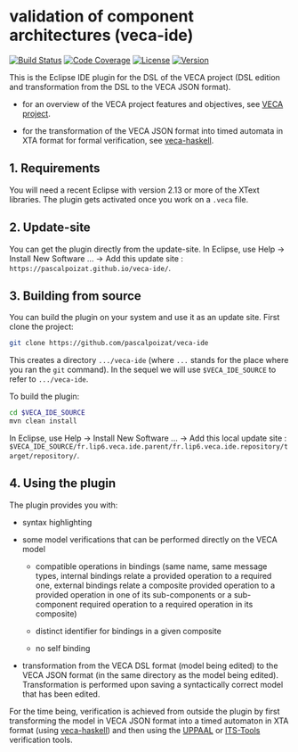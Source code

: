 # validation of component architectures (veca-ide)

[![Build Status](https://img.shields.io/travis/pascalpoizat/veca-ide/master.svg?style=flat-square)](https://travis-ci.org/pascalpoizat/veca-ide)
[![Code Coverage](https://img.shields.io/coveralls/pascalpoizat/veca-ide/master.svg?style=flat-square)](https://coveralls.io/github/pascalpoizat/veca-ide)
[![License](https://img.shields.io/badge/license-Apache%20License%202.0-blue.svg?style=flat-square)](LICENSE)
[![Version](https://img.shields.io/badge/version-1.0.0.0-green.svg?style=flat-square&label=version)](pom.xml)<br/>
<!--
[![Issues Ready](https://img.shields.io/github/issues-raw/pascalpoizat/veca-ide/ready.svg?style=flat-square&label=issues%20ready%20for%20development)](https://waffle.io/pascalpoizat/veca-ide)
[![Issues in Progress](https://img.shields.io/github/issues-raw/pascalpoizat/veca-ide/in%20progress.svg?style=flat-square&label=issues%20in%20progress)](https://waffle.io/pascalpoizat/veca-ide)
-->

This is the Eclipse IDE plugin for the DSL of the VECA project (DSL edition and transformation from the DSL to the VECA JSON format). 

- for an overview of the VECA project features and objectives, see [VECA project](https://pascalpoizat.github.io/veca).

- for the transformation of the VECA JSON format into timed automata in XTA format for formal verification, see [veca-haskell](https://github.com/pascalpoizat/veca-haskell).

## 1. Requirements

You will need a recent Eclipse with version 2.13 or more of the XText libraries.
The plugin gets activated once you work on a `.veca` file.

## 2. Update-site

You can get the plugin directly from the update-site.
In Eclipse, use Help -> Install New Software ... -> Add this update site : `https://pascalpoizat.github.io/veca-ide/`.

## 3. Building from source

You can build the plugin on your system and use it as an update site.
First clone the project:

```sh
git clone https://github.com/pascalpoizat/veca-ide
```

This creates a directory `.../veca-ide` (where `...` stands for the place where you ran the `git` command). In the sequel we will use `$VECA_IDE_SOURCE` to refer to `.../veca-ide`.

To build the plugin:

```sh
cd $VECA_IDE_SOURCE
mvn clean install
```

In Eclipse, use Help -> Install New Software ... -> Add this local update site : `$VECA_IDE_SOURCE/fr.lip6.veca.ide.parent/fr.lip6.veca.ide.repository/target/repository/`.

## 4. Using the plugin

The plugin provides you with:

- syntax highlighting

- some model verifications that can be performed directly on the VECA model

  - compatible operations in bindings (same name, same message types, internal bindings relate a provided operation to a required one, external bindings relate a composite provided operation to a provided operation in one of its sub-components or a sub-component required operation to a required operation in its composite)

  - distinct identifier for bindings in a given composite

  - no self binding

- transformation from the VECA DSL format (model being edited) to the VECA JSON format (in the same directory as the model being edited). Transformation is performed upon saving a syntactically correct model that has been edited.

For the time being, verification is achieved from outside the plugin by first transforming the model in VECA JSON format into a timed automaton in XTA format (using [veca-haskell](https://github.com/pascalpoizat/veca-haskell)) and then using the [UPPAAL](http://uppaal.org) or [ITS-Tools](https://lip6.github.io/ITSTools-web/) verification tools.